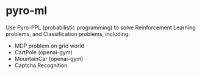 # pyro-ml
Use Pyro-PPL (probabilistic programming) to solve Reinforcement Learning problems, and Classification problems, including:
- MDP problem on grid world
- CartPole (openai-gym)
- MountainCar (openai-gym)
- Captcha Recognition
